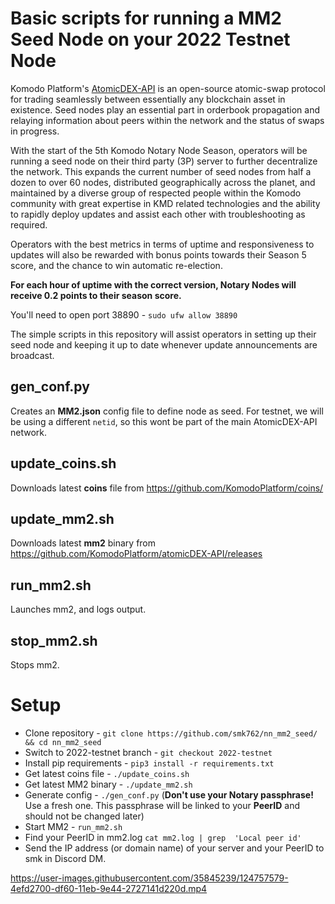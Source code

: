 # Basic scripts for running a MM2 Seed Node on your 2022 Testnet Node

Komodo Platform's [AtomicDEX-API](https://github.com/KomodoPlatform/atomicDEX-API) is an open-source atomic-swap protocol for trading seamlessly between essentially any blockchain asset in existence. Seed nodes play an essential part in orderbook propagation and relaying information about peers within the network and the status of swaps in progress. 

With the start of the 5th Komodo Notary Node Season, operators will be running a seed node on their third party (3P) server to further decentralize the network. This expands the current number of seed nodes from half a dozen to over 60 nodes, distributed geographically across the planet, and maintained by a diverse group of respected people within the Komodo community with great expertise in KMD related technologies and the ability to rapidly deploy updates and assist each other with troubleshooting as required.

Operators with the best metrics in terms of uptime and responsiveness to updates will also be rewarded with bonus points towards their Season 5 score, and the chance to win automatic re-election.

**For each hour of uptime with the correct version, Notary Nodes will receive 0.2 points to their season score.**

You'll need to open port 38890 - `sudo ufw allow 38890`


The simple scripts in this repository will assist operators in setting up their seed node and keeping it up to date whenever update announcements are broadcast.

## gen_conf.py
Creates an **MM2.json** config file to define node as seed. For testnet, we will be using a different `netid`, so this wont be part of the main AtomicDEX-API network.

## update_coins.sh
Downloads latest **coins** file from https://github.com/KomodoPlatform/coins/

## update_mm2.sh
Downloads latest **mm2** binary from https://github.com/KomodoPlatform/atomicDEX-API/releases

## run_mm2.sh
Launches mm2, and logs output.

## stop_mm2.sh
Stops mm2.

# Setup

- Clone repository - `git clone https://github.com/smk762/nn_mm2_seed/ && cd nn_mm2_seed`
- Switch to 2022-testnet branch - `git checkout 2022-testnet`
- Install pip requirements - `pip3 install -r requirements.txt`
- Get latest coins file - `./update_coins.sh`
- Get latest MM2 binary - `./update_mm2.sh`
- Generate config - `./gen_conf.py` (**Don't use your Notary passphrase!** Use a fresh one. This passphrase will be linked to your **PeerID** and should not be changed later)
- Start MM2 - `run_mm2.sh`
- Find your PeerID in mm2.log `cat mm2.log | grep  'Local peer id'`
- Send the IP address (or domain name) of your server and your PeerID to smk in Discord DM.

https://user-images.githubusercontent.com/35845239/124757579-4efd2700-df60-11eb-9e44-2727141d220d.mp4



